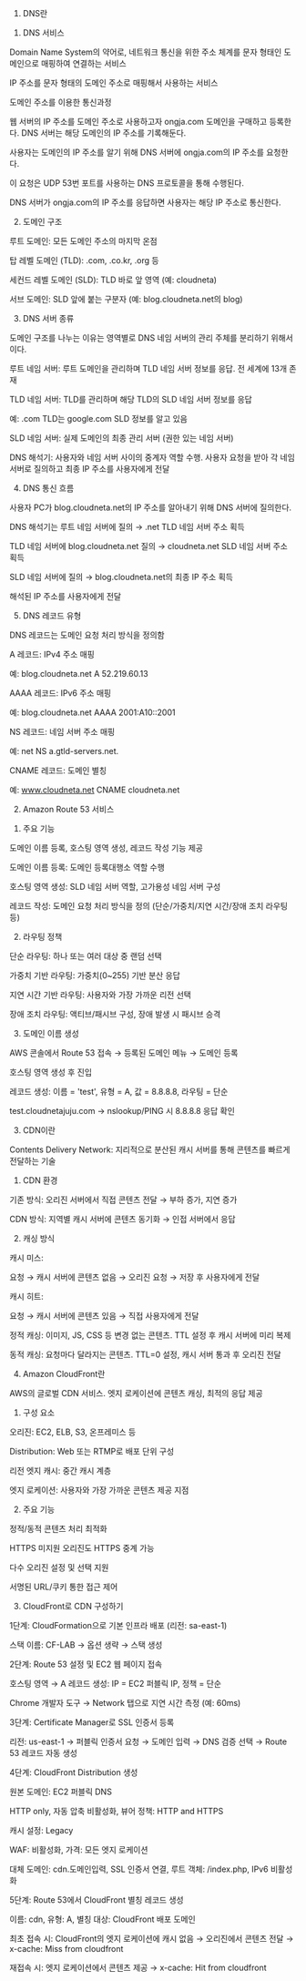 1. DNS란

1) DNS 서비스

Domain Name System의 약어로, 네트워크 통신을 위한 주소 체계를 문자 형태인 도메인으로 매핑하여 연결하는 서비스

IP 주소를 문자 형태의 도메인 주소로 매핑해서 사용하는 서비스

도메인 주소를 이용한 통신과정

웹 서버의 IP 주소를 도메인 주소로 사용하고자 ongja.com 도메인을 구매하고 등록한다. DNS 서버는 해당 도메인의 IP 주소를 기록해둔다.

사용자는 도메인의 IP 주소를 알기 위해 DNS 서버에 ongja.com의 IP 주소를 요청한다.

이 요청은 UDP 53번 포트를 사용하는 DNS 프로토콜을 통해 수행된다.

DNS 서버가 ongja.com의 IP 주소를 응답하면 사용자는 해당 IP 주소로 통신한다.

2) 도메인 구조

루트 도메인: 모든 도메인 주소의 마지막 온점

탑 레벨 도메인 (TLD): .com, .co.kr, .org 등

세컨드 레벨 도메인 (SLD): TLD 바로 앞 영역 (예: cloudneta)

서브 도메인: SLD 앞에 붙는 구분자 (예: blog.cloudneta.net의 blog)

3) DNS 서버 종류

도메인 구조를 나누는 이유는 영역별로 DNS 네임 서버의 관리 주체를 분리하기 위해서이다.

루트 네임 서버: 루트 도메인을 관리하며 TLD 네임 서버 정보를 응답. 전 세계에 13개 존재

TLD 네임 서버: TLD를 관리하며 해당 TLD의 SLD 네임 서버 정보를 응답

예: .com TLD는 google.com SLD 정보를 알고 있음

SLD 네임 서버: 실제 도메인의 최종 관리 서버 (권한 있는 네임 서버)

DNS 해석기: 사용자와 네임 서버 사이의 중계자 역할 수행. 사용자 요청을 받아 각 네임 서버로 질의하고 최종 IP 주소를 사용자에게 전달

4) DNS 통신 흐름

사용자 PC가 blog.cloudneta.net의 IP 주소를 알아내기 위해 DNS 서버에 질의한다.

DNS 해석기는 루트 네임 서버에 질의 → .net TLD 네임 서버 주소 획득

TLD 네임 서버에 blog.cloudneta.net 질의 → cloudneta.net SLD 네임 서버 주소 획득

SLD 네임 서버에 질의 → blog.cloudneta.net의 최종 IP 주소 획득

해석된 IP 주소를 사용자에게 전달

5) DNS 레코드 유형

DNS 레코드는 도메인 요청 처리 방식을 정의함

A 레코드: IPv4 주소 매핑

예: blog.cloudneta.net A 52.219.60.13

AAAA 레코드: IPv6 주소 매핑

예: blog.cloudneta.net AAAA 2001:A10::2001

NS 레코드: 네임 서버 주소 매핑

예: net NS a.gtld-servers.net.

CNAME 레코드: 도메인 별칭

예: www.cloudneta.net CNAME cloudneta.net

2. Amazon Route 53 서비스

1) 주요 기능

도메인 이름 등록, 호스팅 영역 생성, 레코드 작성 기능 제공

도메인 이름 등록: 도메인 등록대행소 역할 수행

호스팅 영역 생성: SLD 네임 서버 역할, 고가용성 네임 서버 구성

레코드 작성: 도메인 요청 처리 방식을 정의 (단순/가중치/지연 시간/장애 조치 라우팅 등)

2) 라우팅 정책

단순 라우팅: 하나 또는 여러 대상 중 랜덤 선택

가중치 기반 라우팅: 가중치(0~255) 기반 분산 응답

지연 시간 기반 라우팅: 사용자와 가장 가까운 리전 선택

장애 조치 라우팅: 액티브/패시브 구성, 장애 발생 시 패시브 승격

3) 도메인 이름 생성

AWS 콘솔에서 Route 53 접속 → 등록된 도메인 메뉴 → 도메인 등록

호스팅 영역 생성 후 진입

레코드 생성: 이름 = 'test', 유형 = A, 값 = 8.8.8.8, 라우팅 = 단순

test.cloudnetajuju.com → nslookup/PING 시 8.8.8.8 응답 확인

3. CDN이란

Contents Delivery Network: 지리적으로 분산된 캐시 서버를 통해 콘텐츠를 빠르게 전달하는 기술

1) CDN 환경

기존 방식: 오리진 서버에서 직접 콘텐츠 전달 → 부하 증가, 지연 증가

CDN 방식: 지역별 캐시 서버에 콘텐츠 동기화 → 인접 서버에서 응답

2) 캐싱 방식

캐시 미스:

요청 → 캐시 서버에 콘텐츠 없음 → 오리진 요청 → 저장 후 사용자에게 전달

캐시 히트:

요청 → 캐시 서버에 콘텐츠 있음 → 직접 사용자에게 전달

정적 캐싱: 이미지, JS, CSS 등 변경 없는 콘텐츠. TTL 설정 후 캐시 서버에 미리 복제

동적 캐싱: 요청마다 달라지는 콘텐츠. TTL=0 설정, 캐시 서버 통과 후 오리진 전달

4. Amazon CloudFront란

AWS의 글로벌 CDN 서비스. 엣지 로케이션에 콘텐츠 캐싱, 최적의 응답 제공

1) 구성 요소

오리진: EC2, ELB, S3, 온프레미스 등

Distribution: Web 또는 RTMP로 배포 단위 구성

리전 엣지 캐시: 중간 캐시 계층

엣지 로케이션: 사용자와 가장 가까운 콘텐츠 제공 지점

2) 주요 기능

정적/동적 콘텐츠 처리 최적화

HTTPS 미지원 오리진도 HTTPS 중계 가능

다수 오리진 설정 및 선택 지원

서명된 URL/쿠키 통한 접근 제어

3) CloudFront로 CDN 구성하기

1단계: CloudFormation으로 기본 인프라 배포 (리전: sa-east-1)

스택 이름: CF-LAB → 옵션 생략 → 스택 생성

2단계: Route 53 설정 및 EC2 웹 페이지 접속

호스팅 영역 → A 레코드 생성: IP = EC2 퍼블릭 IP, 정책 = 단순

Chrome 개발자 도구 → Network 탭으로 지연 시간 측정 (예: 60ms)

3단계: Certificate Manager로 SSL 인증서 등록

리전: us-east-1 → 퍼블릭 인증서 요청 → 도메인 입력 → DNS 검증 선택 → Route 53 레코드 자동 생성

4단계: CloudFront Distribution 생성

원본 도메인: EC2 퍼블릭 DNS

HTTP only, 자동 압축 비활성화, 뷰어 정책: HTTP and HTTPS

캐시 설정: Legacy

WAF: 비활성화, 가격: 모든 엣지 로케이션

대체 도메인: cdn.도메인입력, SSL 인증서 연결, 루트 객체: /index.php, IPv6 비활성화

5단계: Route 53에서 CloudFront 별칭 레코드 생성

이름: cdn, 유형: A, 별칭 대상: CloudFront 배포 도메인

최초 접속 시: CloudFront의 엣지 로케이션에 캐시 없음 → 오리진에서 콘텐츠 전달 → x-cache: Miss from cloudfront

재접속 시: 엣지 로케이션에서 콘텐츠 제공 → x-cache: Hit from cloudfront

